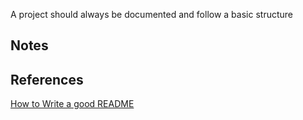 A project should always be documented and follow a basic structure

## Notes

## References

[How to Write a good README](https://bulldogjob.com/news/449-how-to-write-a-good-readme-for-your-github-project)